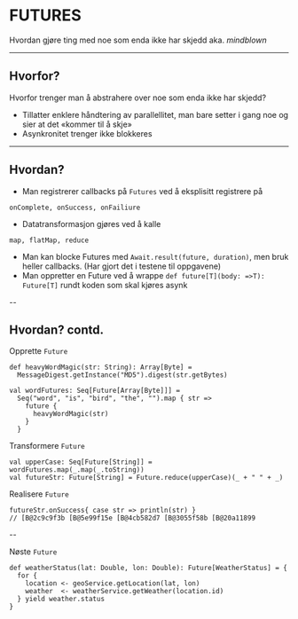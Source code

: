 # FUTURES #
Hvordan gjøre ting med noe som enda ikke har skjedd aka. *mindblown*

---

## Hvorfor? ##

Hvorfor trenger man å abstrahere over noe som enda ikke har skjedd?

- Tillatter enklere håndtering av parallellitet, man bare setter i gang noe og sier at det «kommer til å skje»
- Asynkronitet trenger ikke blokkeres

---

## Hvordan? ##

- Man registrerer callbacks på `Futures` ved å eksplisitt registrere på 
```
onComplete, onSuccess, onFailiure
```
- Datatransformasjon gjøres ved å kalle 
```
map, flatMap, reduce
```
- Man kan blocke Futures med `Await.result(future, duration)`, men bruk heller callbacks. (Har gjort det i testene til oppgavene)
- Man oppretter en Future ved å wrappe `def future[T](body: =>T): Future[T]` rundt koden som skal kjøres asynk

--

## Hvordan? contd. ##

Opprette `Future`
```
def heavyWordMagic(str: String): Array[Byte] = 
  MessageDigest.getInstance("MD5").digest(str.getBytes)

val wordFutures: Seq[Future[Array[Byte]]] = 
  Seq("word", "is", "bird", "the", "").map { str => 
    future {
      heavyWordMagic(str)
    }
  }
```

Transformere `Future`
```
val upperCase: Seq[Future[String]] = wordFutures.map(_.map(_.toString))
val futureStr: Future[String] = Future.reduce(upperCase)(_ + " " + _)
```

Realisere `Future`
```
futureStr.onSuccess{ case str => println(str) }
// [B@2c9c9f3b [B@5e99f15e [B@4cb582d7 [B@3055f58b [B@20a11899 
```

--

Nøste `Future`
```
def weatherStatus(lat: Double, lon: Double): Future[WeatherStatus] = {
  for {
    location <- geoService.getLocation(lat, lon)
    weather  <- weatherService.getWeather(location.id)
  } yield weather.status
}
```
